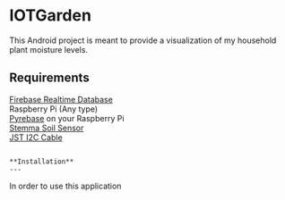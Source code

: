 # IOTGarden

This Android project is meant to provide a visualization of my household plant moisture levels.

**Requirements**
---

[Firebase Realtime Database](https://firebase.google.com/)<br>
Raspberry Pi (Any type)<br>
[Pyrebase](https://github.com/thisbejim/Pyrebase) on your Raspberry Pi <br>
[Stemma Soil Sensor](https://www.adafruit.com/product/4026) <br>
[JST I2C Cable](https://www.adafruit.com/product/3955) <br>
```

**Installation**
---

```
In order to use this application
```
